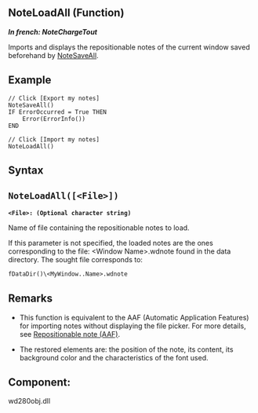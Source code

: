 
## NoteLoadAll (Function)

***In french: NoteChargeTout***



<a name="XUse"></a>
<a name="Use"></a>
<a name="description"></a>
Imports and displays the repositionable notes of the current window saved beforehand by [NoteSaveAll](../WDLang1/1000022396.md). 
<a name="Example1"></a>
<a name="sample_code"></a>

## Example


```wl
// Click [Export my notes]
NoteSaveAll()
IF ErrorOccurred = True THEN
	Error(ErrorInfo())
END

// Click [Import my notes]
NoteLoadAll()
```

<a name="XSYNTAX"></a>

## Syntax
<a name="SYNTAX1"></a>

`NoteLoadAll([<File>])`
---

**`<File>: (Optional character string)`**

Name of file containing the repositionable notes to load. 

If this parameter is not specified, the loaded notes are the ones corresponding to the file: &lt;Window Name&gt;.wdnote found in the data directory. The sought file corresponds to: 
```txt
fDataDir()\<MyWindow..Name>.wdnote
```




<a name="NOTE0"></a>
<a name="NOTE0_1"></a>

## Remarks


- This function is equivalent to the AAF (Automatic Application Features) for importing notes without displaying the file picker. For more details, see [Repositionable note (AAF)](../Editeurs/1000021820.md). 

- The restored elements are: the position of the note, its content, its background color and the characteristics of the font used. 




<a name="XComponent"></a>

## Component:
wd280obj.dll

